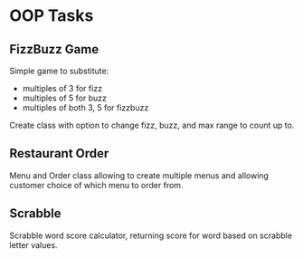 # OOP Tasks

## FizzBuzz Game

Simple game to substitute:
- multiples of 3 for fizz
- multiples of 5 for buzz
- multiples of both 3, 5 for fizzbuzz

Create class with option to change fizz, buzz, and max range to count up to.


## Restaurant Order

Menu and Order class allowing to create multiple menus and allowing customer choice of which menu to order from.

## Scrabble

Scrabble word score calculator, returning score for word based on scrabble letter values.